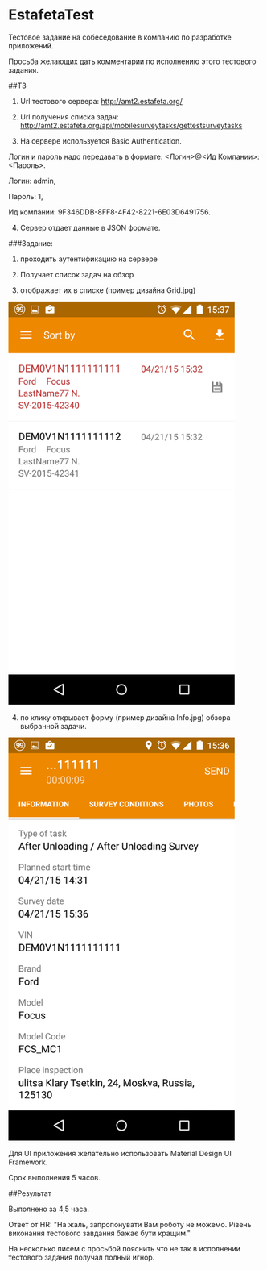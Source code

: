 # EstafetaTest
Тестовое задание на собеседование в компанию по разработке приложений.

Просьба желающих дать комментарии по исполнению этого тестового задания.

##ТЗ

1. Url тестового сервера: http://amt2.estafeta.org/

2. Url получения списка задач:  http://amt2.estafeta.org/api/mobilesurveytasks/gettestsurveytasks 

3. На сервере используется  Basic Authentication.

Логин и пароль надо передавать в формате: <Логин>@<Ид Компании>:<Пароль>.

Логин: admin,

Пароль: 1,

Ид компании: 9F346DDB-8FF8-4F42-8221-6E03D6491756.

4. Сервер отдает данные в JSON формате.

###Задание:

1. проходить  аутентификацию на сервере

2. Получает список задач на обзор

3. отображает их в списке (пример дизайна Grid.jpg)

<img src="pic/Grid.png" width="450">

4. по клику открывает форму (пример дизайна Info.jpg) обзора выбранной задачи.

<img src="pic/Info.png" width="450">

Для UI приложения желательно использовать Material Design UI Framework.

Срок выполнения 5 часов.

##Результат

Выполнено за 4,5 часа.

Ответ от HR: "На жаль, запропонувати Вам роботу не можемо. Рівень виконання тестового завдання бажає бути кращим."

На несколько писем с просьбой пояснить что не так в исполнении тестового задания получал полный игнор.

 

